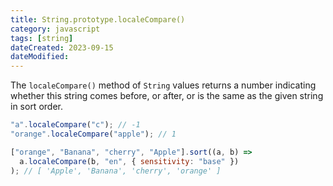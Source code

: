 ```yaml
---
title: String.prototype.localeCompare()
category: javascript
tags: [string]
dateCreated: 2023-09-15
dateModified:
---
```


The `localeCompare()` method of `String` values returns a number indicating whether this string comes before, or after, or is the same as the given string in sort order.

```javascript
"a".localeCompare("c"); // -1
"orange".localeCompare("apple"); // 1

["orange", "Banana", "cherry", "Apple"].sort((a, b) =>
  a.localeCompare(b, "en", { sensitivity: "base" })
); // [ 'Apple', 'Banana', 'cherry', 'orange' ]
```
